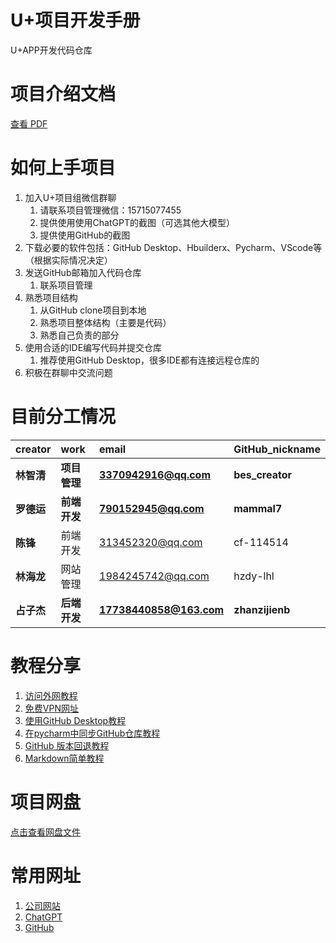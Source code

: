 # U+项目开发手册
U+APP开发代码仓库

# 项目介绍文档
[查看 PDF](U+（APP开发）项目介绍.pdf)

# 如何上手项目
1. 加入U+项目组微信群聊
   1. 请联系项目管理微信：15715077455
   2. 提供使用使用ChatGPT的截图（可选其他大模型）
   3. 提供使用GitHub的截图
2. 下载必要的软件包括：GitHub Desktop、Hbuilderx、Pycharm、VScode等（根据实际情况决定）
3. 发送GitHub邮箱加入代码仓库
   1. 联系项目管理
4. 熟悉项目结构
   1. 从GitHub clone项目到本地
   2. 熟悉项目整体结构（主要是代码）
   3. 熟悉自己负责的部分
6. 使用合适的IDE编写代码并提交仓库
   1. 推荐使用GitHub Desktop，很多IDE都有连接远程仓库的
7. 积极在群聊中交流问题

# 目前分工情况
| **creator** | **work** | **email** | **GitHub_nickname** |
| :--- | :--- | :--- | :--- |
| **林智清** | **项目管理** | **3370942916@qq.com** | **bes_creator** |
| **罗德运** | **前端开发** | **790152945@qq.com** | **mammal7** |
| **陈锋** | 前端开发 | 313452320@qq.com | cf-114514|
| **林海龙** | 网站管理 | 1984245742@qq.com | hzdy-lhl|
| **占子杰** | **后端开发** | **17738440858@163.com** | **zhanzijienb** |

# 教程分享
1. [访问外网教程](访问外网教程.pdf)
2. [免费VPN网址](https://ikuuu.one)
3. [使用GitHub Desktop教程](putianikun.cn)
4. [在pycharm中同步GitHub仓库教程](https://blog.csdn.net/john_bian/article/details/94657057)
5. [GitHub 版本回退教程](https://www.bilibili.com/video/BV1KE411w7Dc/?share_source=copy_web&vd_source=7f54efe1da20c04e64d8b69684311984)
6. [Markdown简单教程](https://www.bilibili.com/video/BV1si4y1472o/?share_source=copy_web&vd_source=7f54efe1da20c04e64d8b69684311984)

# 项目网盘
[点击查看网盘文件]([https://pan.baidu.com/s/1tsZCQf1fpjnwd6lhAi-bHA?pwd=1234](https://pan.baidu.com/s/1bt0GumA_PKVaqeJQ_hDWJQ?pwd=1234))

# 常用网址
1. [公司网站](putianikun.cn)
2. [ChatGPT](chat.openai.com)
3. [GitHub](github.com)
